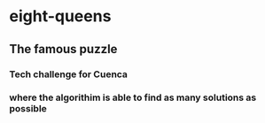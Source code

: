 # eight-queens
## The famous puzzle
### Tech challenge for Cuenca
### where the algorithim is able to find as many solutions as possible
